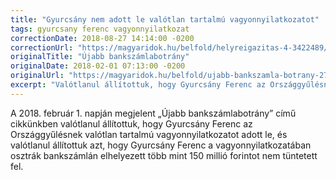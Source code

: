 ```yaml
---
title: "Gyurcsány nem adott le valótlan tartalmú vagyonnyilatkozatot"
tags: gyurcsany ferenc vagyonnyilatkozat
correctionDate: 2018-08-27 14:14:00 -0200
correctionUrl: "https://magyaridok.hu/belfold/helyreigazitas-4-3422489/"
originalTitle: "Újabb bankszámlabotrány"
originalDate: 2018-02-01 07:13:00 -0200
originalUrl: "https://magyaridok.hu/belfold/ujabb-bankszamla-botrany-2750551/"
excerpt: "Valótlanul állítottuk, hogy Gyurcsány Ferenc az Országgyűlésnek valótlan tartalmú vagyonnyilatkozatot adott le, és valótlanul állítottuk azt, hogy Gyurcsány Ferenc a vagyonnyilatkozatában osztrák bankszámlán elhelyezett több mint 150 millió forintot nem tüntetett fel."
---
```


A 2018. február 1. napján megjelent „Újabb bankszámlabotrány” című cikkünkben valótlanul állítottuk, hogy Gyurcsány Ferenc az Országgyűlésnek valótlan tartalmú vagyonnyilatkozatot adott le, és valótlanul állítottuk azt, hogy Gyurcsány Ferenc a vagyonnyilatkozatában osztrák bankszámlán elhelyezett több mint 150 millió forintot nem tüntetett fel.
